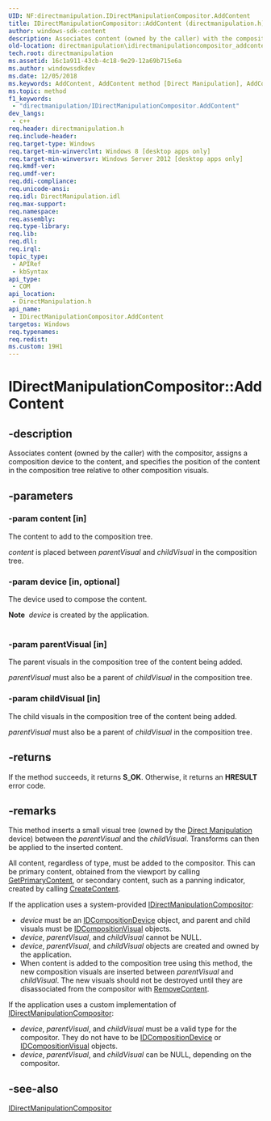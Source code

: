 ```yaml
---
UID: NF:directmanipulation.IDirectManipulationCompositor.AddContent
title: IDirectManipulationCompositor::AddContent (directmanipulation.h)
author: windows-sdk-content
description: Associates content (owned by the caller) with the compositor, assigns a composition device to the content, and specifies the position of the content in the composition tree relative to other composition visuals.
old-location: directmanipulation\idirectmanipulationcompositor_addcontent.htm
tech.root: directmanipulation
ms.assetid: 16c1a911-43cb-4c18-9e29-12a69b715e6a
ms.author: windowssdkdev
ms.date: 12/05/2018
ms.keywords: AddContent, AddContent method [Direct Manipulation], AddContent method [Direct Manipulation],IDirectManipulationCompositor interface, IDirectManipulationCompositor interface [Direct Manipulation],AddContent method, IDirectManipulationCompositor.AddContent, IDirectManipulationCompositor::AddContent, directmanipulation.idirectmanipulationcompositor_addcontent, directmanipulation/IDirectManipulationCompositor::AddContent
ms.topic: method
f1_keywords: 
 - "directmanipulation/IDirectManipulationCompositor.AddContent"
dev_langs:
 - c++
req.header: directmanipulation.h
req.include-header: 
req.target-type: Windows
req.target-min-winverclnt: Windows 8 [desktop apps only]
req.target-min-winversvr: Windows Server 2012 [desktop apps only]
req.kmdf-ver: 
req.umdf-ver: 
req.ddi-compliance: 
req.unicode-ansi: 
req.idl: DirectManipulation.idl
req.max-support: 
req.namespace: 
req.assembly: 
req.type-library: 
req.lib: 
req.dll: 
req.irql: 
topic_type:
 - APIRef
 - kbSyntax
api_type:
 - COM
api_location:
 - DirectManipulation.h
api_name:
 - IDirectManipulationCompositor.AddContent
targetos: Windows
req.typenames: 
req.redist: 
ms.custom: 19H1
---
```


# IDirectManipulationCompositor::AddContent


## -description


Associates content (owned by the caller) with the compositor, assigns a composition device to the content, and specifies the position of the content in the composition tree relative to other composition visuals. 


## -parameters




### -param content [in]

The content to add to the composition tree.

<i>content</i> is placed  between <i>parentVisual</i> and <i>childVisual</i> in the composition tree. 


### -param device [in, optional]

The device used to compose the content. 

<div class="alert"><b>Note</b>  <i>device</i> is created by the application.</div>
<div> </div>

### -param parentVisual [in]

The parent visuals in the composition tree of the content being added.

<i>parentVisual</i> must also be a parent of <i>childVisual</i> in the composition tree.


### -param childVisual [in]

The child visuals in the composition tree of the content being added.

<i>parentVisual</i> must also be a parent of <i>childVisual</i> in the composition tree.


## -returns



If the method succeeds, it returns <b>S_OK</b>. Otherwise, it returns an <b>HRESULT</b> error code.




## -remarks



This method inserts a small visual tree (owned by the <a href="https://docs.microsoft.com/previous-versions/windows/desktop/directmanipulation/direct-manipulation-portal">Direct Manipulation</a> device) between the <i>parentVisual</i> and the <i>childVisual</i>. Transforms can then be applied to the inserted content.  


All content, regardless of type, must be added to the compositor. This can be primary content, obtained from the viewport by calling <a href="https://docs.microsoft.com/previous-versions/windows/desktop/api/directmanipulation/nf-directmanipulation-idirectmanipulationviewport-getprimarycontent">GetPrimaryContent</a>, or secondary content, such as a panning indicator, created by calling <a href="https://docs.microsoft.com/previous-versions/windows/desktop/api/directmanipulation/nf-directmanipulation-idirectmanipulationmanager-createcontent">CreateContent</a>.


If the application uses a system-provided <a href="https://docs.microsoft.com/previous-versions/windows/desktop/api/directmanipulation/nn-directmanipulation-idirectmanipulationcompositor">IDirectManipulationCompositor</a>:

<ul>
<li><i>device</i> must be an  <a href="https://docs.microsoft.com/windows/desktop/api/dcomp/nn-dcomp-idcompositiondevice">IDCompositionDevice</a> object, and parent and child visuals must be <a href="https://docs.microsoft.com/windows/desktop/api/dcomp/nn-dcomp-idcompositionvisual">IDCompositionVisual</a> objects.</li>
<li><i>device</i>, <i>parentVisual</i>, and <i>childVisual</i> cannot be NULL. </li>
<li><i>device</i>, <i>parentVisual</i>, and <i>childVisual</i> objects are created and owned by the application.
</li>
<li>When content is added to the composition tree using this method, the new composition visuals are inserted between <i>parentVisual</i> and <i>childVisual</i>. The new visuals should not be destroyed until they are disassociated from the compositor with <a href="https://docs.microsoft.com/previous-versions/windows/desktop/api/directmanipulation/nf-directmanipulation-idirectmanipulationcompositor-removecontent">RemoveContent</a>.</li>
</ul>
If the application uses a custom implementation of <a href="https://docs.microsoft.com/previous-versions/windows/desktop/api/directmanipulation/nn-directmanipulation-idirectmanipulationcompositor">IDirectManipulationCompositor</a>:

<ul>
<li><i>device</i>, <i>parentVisual</i>, and <i>childVisual</i> must be a valid type for the compositor. They do not have to be <a href="https://docs.microsoft.com/windows/desktop/api/dcomp/nn-dcomp-idcompositiondevice">IDCompositionDevice</a> or <a href="https://docs.microsoft.com/windows/desktop/api/dcomp/nn-dcomp-idcompositionvisual">IDCompositionVisual</a> objects.</li>
<li><i>device</i>, <i>parentVisual</i>, and <i>childVisual</i> can be NULL, depending on the compositor. </li>
</ul>



## -see-also




<a href="https://docs.microsoft.com/previous-versions/windows/desktop/api/directmanipulation/nn-directmanipulation-idirectmanipulationcompositor">IDirectManipulationCompositor</a>
 

 

